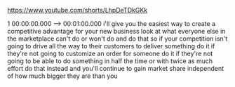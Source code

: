 https://www.youtube.com/shorts/LhpDeTDkGKk

1 00:00:00.000 --\> 00:01:00.000 i'll give you the easiest way to create
a competitive advantage for your new business look at what everyone else
in the marketplace can't do or won't do and do that so if your
competition isn't going to drive all the way to their customers to
deliver something do it if they're not going to customize an order for
someone do it if they're not going to be able to do something in half
the time or with twice as much effort do that instead and you'll
continue to gain market share independent of how much bigger they are
than you
